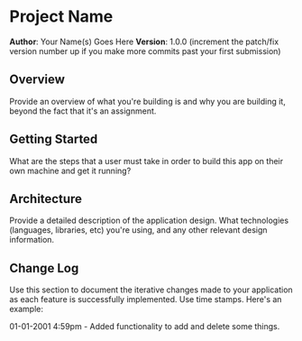 <!-- found this readme template and will be using it for every new repo from now on -->

# Project Name

**Author**: Your Name(s) Goes Here
**Version**: 1.0.0 (increment the patch/fix version number up if you make more commits past your first submission)

## Overview
Provide an overview of what you're building is and why you are building it, beyond the fact that it's an assignment.

## Getting Started
What are the steps that a user must take in order to build this app on their own machine and get it running?

## Architecture
Provide a detailed description of the application design. What technologies (languages, libraries, etc) you're using, and any other relevant design information.

## Change Log
Use this section to document the iterative changes made to your application as each feature is successfully implemented. Use time stamps. Here's an example:

01-01-2001 4:59pm - Added functionality to add and delete some things.